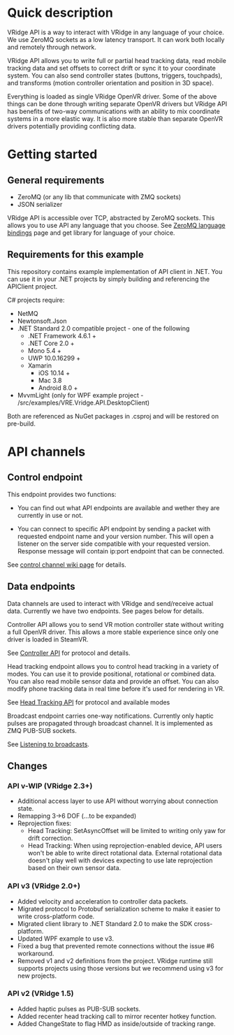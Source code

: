# Quick description

VRidge API is a way to interact with VRidge in any language of your choice. We use ZeroMQ sockets as a low latency transport. It can work both locally and remotely through network. 

VRidge API allows you to write full or partial head tracking data, read mobile tracking data and set offsets to correct drift or sync it to your coordinate system. You can also send controller states (buttons, triggers, touchpads), and transforms (motion controller orientation and position in 3D space). 

Everything is loaded as single VRidge OpenVR driver. Some of the above things can be done through writing separate OpenVR drivers but VRidge API has benefits of two-way communications with an ability to mix coordinate systems in a more elastic way. It is also more stable than separate OpenVR drivers potentially providing conflicting data.

# Getting started

## General requirements 
* ZeroMQ (or any lib that communicate with ZMQ sockets)
* JSON serializer

VRidge API is accessible over TCP, abstracted by ZeroMQ sockets. This allows you to use API any language that you choose. See [ZeroMQ language bindings](http://zeromq.org/bindings:_start) page and get library for language of your choice.

## Requirements for this example

This repository contains example implementation of API client in .NET. You can use it in your .NET projects by simply building and referencing the APIClient project.

C# projects require:

* NetMQ
* Newtonsoft.Json
* .NET Standard 2.0 compatible project - one of the following
    * .NET Framework 4.6.1 +
    * .NET Core 2.0 +
    * Mono 5.4 +
    * UWP 10.0.16299 +
    * Xamarin
        * iOS 10.14 +
        * Mac 3.8 
        * Android 8.0 +
* MvvmLight (only for WPF example project - /src/examples/VRE.Vridge.API.DesktopClient)

Both are referenced as NuGet packages in .csproj and will be restored on pre-build.

# API channels

## Control endpoint

This endpoint provides two functions:

- You can find out what API endpoints are available and wether they are currently in use or not.

- You can connect to specific API endpoint by sending a packet with requested endpoint name and your version number. This will open a listener on the server side compatible with your requested version. Response message will contain ip:port endpoint that can be connected. 

See [control channel wiki page](https://github.com/RiftCat/vridge-api/wiki/Control-channel) for details. 

## Data endpoints

Data channels are used to interact with VRidge and send/receive actual data. Currently we have two endpoints. See pages below for details.

Controller API allows you to send VR motion controller state without writing a full OpenVR driver. This allows a more stable experience since only one driver is loaded in SteamVR. 

See [Controller API](https://github.com/RiftCat/vridge-api/wiki/Controller-API) for protocol and details.

Head tracking endpoint allows you to control head tracking in a variety of modes. You can use it to provide positional, rotational or combined data. You can also read mobile sensor data and provide an offset. You can also modify phone tracking data in real time before it's used for rendering in VR. 

See [Head Tracking API](https://github.com/RiftCat/vridge-api/wiki/Head-Tracking-API) for protocol and available modes

Broadcast endpoint carries one-way notifications. Currently only haptic pulses are propagated through broadcast channel. It is implemented as ZMQ PUB-SUB sockets.

See [Listening to broadcasts](https://github.com/RiftCat/vridge-api/wiki/Listening-to-haptic-feedback).

## Changes

### API v-WIP (VRidge 2.3+)
* Additional access layer to use API without worrying about connection state.
* Remapping 3->6 DOF (...to be expanded)
* Reprojection fixes:
   * Head Tracking: SetAsyncOffset will be limited to writing only yaw for drift correction. 
   * Head Tracking: When using reprojection-enabled device, API users won't be able to write direct rotational data. External rotational data doesn't play well with devices expecting to use late reprojection based on their own sensor data.


### API v3 (VRidge 2.0+)
* Added velocity and acceleration to controller data packets.
* Migrated protocol to Protobuf serialization scheme to make it easier to write cross-platform code.
* Migrated client library to .NET Standard 2.0 to make the SDK cross-platform.
* Updated WPF example to use v3.
* Fixed a bug that prevented remote connections without the issue #6 workaround.
* Removed v1 and v2 definitions from the project. VRidge runtime still supports projects using those versions but we recommend using v3 for new projects.

### API v2 (VRidge 1.5)

* Added haptic pulses as PUB-SUB sockets.
* Added recenter head tracking call to mirror recenter hotkey function.
* Added ChangeState to flag HMD as inside/outside of tracking range.
